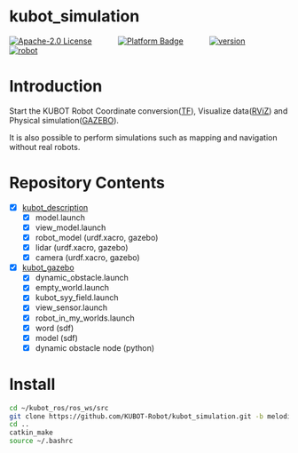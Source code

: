 # kubot_simulation

[![Apache-2.0 License](https://img.shields.io/badge/license-Apache2.0-purple)](https://opensource.org/licenses/Apache-2.0)
&nbsp;&nbsp;&nbsp;&nbsp;&nbsp;&nbsp;&nbsp;&nbsp;&nbsp;&nbsp;
[![Platform Badge](https://img.shields.io/badge/platform-ROS_Melodic-blue.svg)](http://wiki.ros.org/melodic)
&nbsp;&nbsp;&nbsp;&nbsp;&nbsp;&nbsp;&nbsp;&nbsp;&nbsp;&nbsp;
[![version](https://img.shields.io/badge/version-1.0.1-green)](https://robot.shayangye.com/robots/59)
&nbsp;&nbsp;&nbsp;&nbsp;&nbsp;&nbsp;&nbsp;&nbsp;&nbsp;&nbsp;
[![robot](https://img.shields.io/badge/robot-KUBOT-orange)](http://www.shayangye.com/)
&nbsp;&nbsp;&nbsp;&nbsp;&nbsp;&nbsp;&nbsp;&nbsp;&nbsp;&nbsp;

# Introduction

Start the KUBOT Robot Coordinate conversion([TF](http://wiki.ros.org/tf)), Visualize data([RViZ](http://wiki.ros.org/rviz)) and Physical simulation([GAZEBO](http://gazebosim.org/)).

It is also possible to perform simulations such as mapping and navigation without real robots.

# Repository Contents
 - [x] [kubot_description](https://github.com/KUBOT-Robot/kubot_ros/wiki/3.1-kubot_model)
   - [x] model.launch
   - [x] view_model.launch
   - [x] robot_model (urdf.xacro, gazebo)
   - [x] lidar (urdf.xacro, gazebo)
   - [x] camera (urdf.xacro, gazebo)
 - [x] [kubot_gazebo](https://github.com/KUBOT-Robot/kubot_ros/wiki/3.2-kubot_gazebo)
   - [x] dynamic_obstacle.launch
   - [x] empty_world.launch
   - [x] kubot_syy_field.launch
   - [x] view_sensor.launch
   - [x] robot_in_my_worlds.launch
   - [x] word (sdf)
   - [x] model (sdf)
   - [x] dynamic obstacle node (python)

# Install

```sh
cd ~/kubot_ros/ros_ws/src
git clone https://github.com/KUBOT-Robot/kubot_simulation.git -b melodic-devel
cd ..
catkin_make
source ~/.bashrc
```